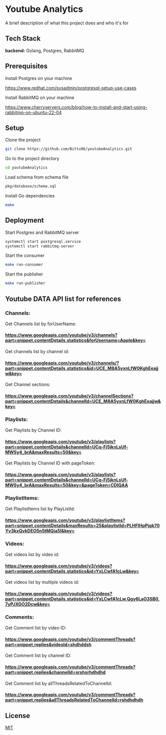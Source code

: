 # Youtube Analytics

A brief description of what this project does and who it's for

## Tech Stack

**backend:** Golang, Postgres, RabbitMQ

## Prerequisites


Install Postgres on your machine

https://www.redhat.com/sysadmin/postgresql-setup-use-cases

Install RabbitMQ on your machine

https://www.cherryservers.com/blog/how-to-install-and-start-using-rabbitmq-on-ubuntu-22-04


## Setup

Clone the project

```bash
git clone https://github.com/Bittu96/youtubeAnalytics.git
```

Go to the project directory

```bash
cd youtubeAnalytics
```

Load schema from schema file

```bash
pkg/database/schema.sql
```

Install Go dependencies

```bash
make
```

## Deployment

Start Postgres and RabbitMQ server

```bash
systemctl start postgresql.service
systemctl start rabbitmq-server
```


Start the consumer

```bash
make run-consumer
```

Start the publisher

```bash
make run-publisher
```

## Youtube DATA API list for references

### Channels:

Get Channels list by forUserName:

#### https://www.googleapis.com/youtube/v3/channels?part=snippet,contentDetails,statistics&forUsername=Apple&key=

Get channels list by channel id:

#### https://www.googleapis.com/youtube/v3/channels/?part=snippet,contentDetails,statistics&id=UCE_M8A5yxnLfW0KghEeajjw&key=

Get Channel sections:

#### https://www.googleapis.com/youtube/v3/channelSections?part=snippet,contentDetails&channelId=UCE_M8A5yxnLfW0KghEeajjw&key=

### Playlists:

Get Playlists by Channel ID:

#### https://www.googleapis.com/youtube/v3/playlists?part=snippet,contentDetails&channelId=UCq-Fj5jknLsUf-MWSy4_brA&maxResults=50&key=

Get Playlists by Channel ID with pageToken:

#### https://www.googleapis.com/youtube/v3/playlists?part=snippet,contentDetails&channelId=UCq-Fj5jknLsUf-MWSy4_brA&maxResults=50&key=&pageToken=CDIQAA

### PlaylistItems:

Get PlaylistItems list by PlayListId:

#### https://www.googleapis.com/youtube/v3/playlistItems?part=snippet,contentDetails&maxResults=25&playlistId=PLHFlHpPjgk70Yv3kxQvkDEO5n5tMQia5I&key=

### Videos:

Get videos list by video id:

#### https://www.googleapis.com/youtube/v3/videos?part=snippet,contentDetails,statistics&id=YxLCwfA1cLw&key=

Get videos list by multiple videos id:

#### https://www.googleapis.com/youtube/v3/videos?part=snippet,contentDetails,statistics&id=YxLCwfA1cLw,Qgy6LaO3SB0,7yPJXGO2Dcw&key=

### Comments:

Get Comment list by video ID:

#### https://www.googleapis.com/youtube/v3/commentThreads?part=snippet,replies&videoId=shdhddsh

Get Comment list by channel ID:

#### https://www.googleapis.com/youtube/v3/commentThreads?part=snippet,replies&channelId=srshsrhdhdhd

Get Comment list by allThreadsRelatedToChannelId:

#### https://www.googleapis.com/youtube/v3/commentThreads?part=snippet,replies&allThreadsRelatedToChannelId=rshdhdhdh

## License

[MIT](https://choosealicense.com/licenses/mit/)
